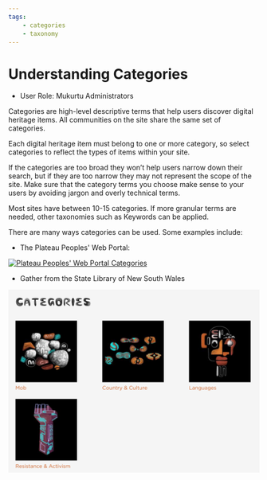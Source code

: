 ```yaml
---
tags: 
    - categories
    - taxonomy
---
```


# Understanding Categories

- User Role: Mukurtu Administrators

Categories are high-level descriptive terms that help users discover digital heritage items. All communities on the site share the same set of categories.

Each digital heritage item must belong to one or more category, so select categories to reflect the types of items within your site.

If the categories are too broad they won’t help users narrow down their search, but if they are too narrow they may not represent the scope of the site. Make sure that the category terms you choose make sense to your users by avoiding jargon and overly technical terms.

Most sites have between 10-15 categories. If more granular terms are needed, other taxonomies such as Keywords can be applied.

There are many ways categories can be used. Some examples include:

- The Plateau Peoples' Web Portal:

[![Plateau Peoples' Web Portal Categories](../_embeds/Categories-understand1.png "Image of the Plateau Peoples' Web Portal categories page.")](https://plateauportal.libraries.wsu.edu/categories-browse)

- Gather from the State Library of New South Wales 

[![Gather Categories](../_embeds/Categories-understand2.png "Image of Gather's categories")](https://gather.sl.nsw.gov.au/)



